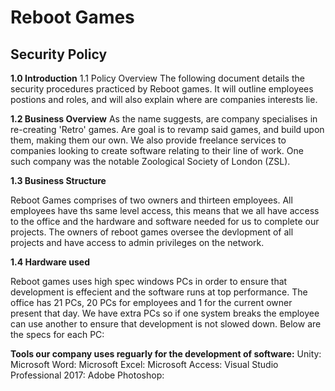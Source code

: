 # Reboot Games 
## Security Policy

**1.0 Introduction**
1.1 Policy Overview
The following document details the security procedures practiced by Reboot games. It will outline employees postions and roles, and will also explain where are companies interests lie.

**1.2 Business Overview**
As the name suggests, are company specialises in re-creating 'Retro' games. Are goal is to revamp said games, and build upon them, making them our own. We also provide freelance services to companies looking to create software relating to their line of work. One such company was the notable Zoological Society of London (ZSL).  

**1.3 Business Structure**


Reboot Games comprises of two owners and thirteen employees. All employees have ths same level access, this means that we all have access to the office and the hardware and software needed for us to complete our projects. The owners of reboot games oversee the devlopment of all projects and have access to admin privileges on the network.

**1.4 Hardware used**


Reboot games uses high spec windows PCs in order to ensure that development is effecient and the software runs at top performance. The office has 21 PCs, 20 PCs for employees and 1 for the current owner present that day. We have extra PCs so if one system breaks the employee can use another to ensure that development is not slowed down. Below are the specs for each PC:

**Tools our company uses reguarly for the development of software:**
Unity: 
Microsoft Word:
Microsoft Excel:
Microsoft Access:
Visual Studio Professional 2017:
Adobe Photoshop: 

